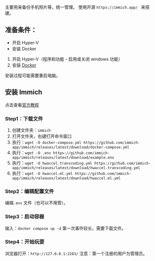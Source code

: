 主要用来备份手机照片等，统一管理。
使用开源 `https://immich.app/ ` 来搭建。

## 准备条件：
- 开启 Hyper-V
- 安装 Docker

1. 开启 Hyper-V（程序和功能 - 启用或关闭 windows 功能）
2. 安装 [Docker](https://www.docker.com/) 

安装过程可能需要重启电脑。

## 安装 Immich
点击查看[官方教程](https://immich.app/docs/install/docker-compose) 

### Step1：下载文件
1. 创建文件夹：`immich` 
2. 打开文件夹，右键打开命令窗口
4. 执行：`wget -O docker-compose.yml https://github.com/immich-app/immich/releases/latest/download/docker-compose.yml` 
5. 执行：`wget -O .env https://github.com/immich-app/immich/releases/latest/download/example.env` 
6. 执行：`wget -O hwaccel.transcoding.yml https://github.com/immich-app/immich/releases/latest/download/hwaccel.transcoding.yml` 
7. 执行：`wget -O hwaccel.ml.yml https://github.com/immich-app/immich/releases/latest/download/hwaccel.ml.yml` 

### Step2：编辑配置文件
编辑`.env` 文件（也可以不用管）。

### Step3：启动容器
输入：`docker compose up -d` 
第一次事件较长，需要下载文件。


### Step4：开始玩耍
浏览器打开：`http://127.0.0.1:2283/` 
注意：第一个注册的用户为管理员。
